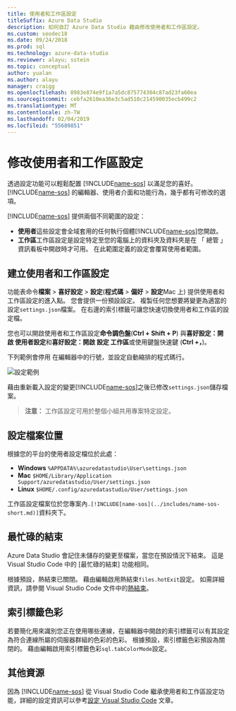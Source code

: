 ```yaml
---
title: 使用者和工作區設定
titleSuffix: Azure Data Studio
description: 如何自訂 Azure Data Studio 藉由修改使用者和工作區設定。
ms.custom: seodec18
ms.date: 09/24/2018
ms.prod: sql
ms.technology: azure-data-studio
ms.reviewer: alayu; sstein
ms.topic: conceptual
author: yualan
ms.author: alayu
manager: craigg
ms.openlocfilehash: 8983e874e9f1a7a5dc875774304c87ad23fa60ea
ms.sourcegitcommit: cebfa2610ea36e3c5ad510c214590035ecb499c2
ms.translationtype: MT
ms.contentlocale: zh-TW
ms.lasthandoff: 02/04/2019
ms.locfileid: "55689851"
---
```

# <a name="modify-user-and-workspace-settings"></a>修改使用者和工作區設定

透過設定功能可以輕鬆配置 [!INCLUDE[name-sos](../includes/name-sos-short.md)] 以滿足您的喜好。 [!INCLUDE[name-sos](../includes/name-sos-short.md)] 的編輯器、使用者介面和功能行為，幾乎都有可修改的選項。

[!INCLUDE[name-sos](../includes/name-sos-short.md)] 提供兩個不同範圍的設定：

* **使用者**這些設定會全域套用的任何執行個體[!INCLUDE[name-sos](../includes/name-sos-short.md)]您開啟。
* **工作區**工作區設定是設定特定至您的電腦上的資料夾及資料夾是在 「 總管 」 資訊看板中開啟時才可用。 在此範圍定義的設定會覆寫使用者範圍。

## <a name="creating-user-and-workspace-settings"></a>建立使用者和工作區設定

功能表命令**檔案** > **喜好設定** > **設定**(**程式碼** >  **偏好** > **設定**Mac 上) 提供使用者和工作區設定的進入點。 您會提供一份預設設定。 複製任何您想要將變更為適當的設定`settings.json`檔案。 在右邊的索引標籤可讓您快速切換使用者和工作區的設定檔。

您也可以開啟使用者和工作區設定**命令調色盤**(**Ctrl + Shift + P**) 與**喜好設定：開啟 使用者設定**和**喜好設定：開啟 設定 工作區**或使用鍵盤快速鍵 (**Ctrl +，**)。

下列範例會停用 在編輯器中的行號，並設定自動縮排的程式碼行。

![設定範例](media/settings/sample-settings.png)

藉由重新載入設定的變更[!INCLUDE[name-sos](../includes/name-sos-short.md)]之後已修改`settings.json`儲存檔案。

>**注意：** 工作區設定可用於整個小組共用專案特定設定。

## <a name="settings-file-locations"></a>設定檔案位置

根據您的平台的使用者設定檔位於此處：

* **Windows** `%APPDATA%\azuredatastudio\User\settings.json`
* **Mac** `$HOME/Library/Application Support/azuredatastudio/User/settings.json`
* **Linux** `$HOME/.config/azuredatastudio/User/settings.json`

工作區設定檔案位於您專案內`.[!INCLUDE[name-sos](../includes/name-sos-short.md)]`資料夾下。

## <a name="hot-exit"></a>最忙碌的結束

Azure Data Studio 會記住未儲存的變更至檔案，當您在預設情況下結束。 這是 Visual Studio Code 中的 [最忙碌的結束] 功能相同。

根據預設，熱結束已關閉。 藉由編輯啟用熱結束`files.hotExit`設定。 如需詳細資訊，請參閱 Visual Studio Code 文件中的[熱結束](https://code.visualstudio.com/docs/editor/codebasics#_hot-exit)。 


## <a name="tab-color"></a>索引標籤色彩

若要簡化用來識別您正在使用哪些連線，在編輯器中開啟的索引標籤可以有其設定為符合連線所屬的伺服器群組的色彩的色彩。 根據預設，索引標籤色彩預設為關閉的。 藉由編輯啟用索引標籤色彩`sql.tabColorMode`設定。

## <a name="additional-resources"></a>其他資源

因為 [!INCLUDE[name-sos](../includes/name-sos-short.md)] 從 Visual Studio Code 繼承使用者和工作區設定功能，詳細的設定資訊可以參考[設定 Visual Studio Code](https://code.visualstudio.com/docs/getstarted/settings) 文章。
